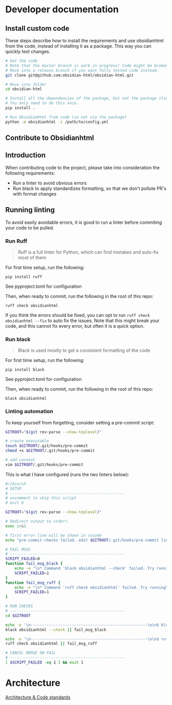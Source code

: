 # Developer documentation
## Install custom code
These steps describe how to install the requirements and use obsidianhtml from the code, instead of installing it as a package. This way you can quickly test changes.

``` bash
# Get the code
# Note that the master branch is work in progress! Code might be broken. 
# Move into a release branch if you want fully tested code instead.
git clone git@github.com:obsidian-html/obsidian-html.git

# Move into folder
cd obsidian-html

# Install all the dependencies of the package, but not the package itself.
# You only need to do this once.
pip install .

# Run ObsidianHtml from code (so not via the package)
python -m obsidianhtml -i /path/to/config.yml
```

## Contribute to Obsidianhtml
## Introduction
When contributing code to the project, please take into consideration the following requirements:
- Run a linter to avoid obvious errors
- Run black to apply standardizes formatting, so that we don't pollute PR's with format changes

## Running linting
To avoid easily avoidable errors, it is good to run a linter before commiting your code to be pulled.

### Run Ruff
> Ruff is a full linter for Python, which can find mistakes and auto-fix most of them

For first time setup, run the following:
``` shell
pip install ruff
```

See pyproject.toml for configuration

Then, when ready to commit, run the following in the root of this repo:
``` shell
ruff check obsidianhtml  
```

If you think the errors should be fixed, you can opt to run `ruff check obsidianhtml --fix` to auto fix the issues.
Note that this might break your code, and this cannot fix every error, but often it is a quick option.

### Run black
> Black is used mostly to get a consistent formatting of the code

For first time setup, run the following:
``` shell
pip install black
```

See pyproject.toml for configuration

Then, when ready to commit, run the following in the root of this repo:
``` shell
black obsidianhtml
```

### Linting automation

To keep yourself from forgetting, consider setting a pre-commit script:
``` bash
GITROOT="$(git rev-parse --show-toplevel)"

# create executable
touch $GITROOT/.git/hooks/pre-commit
chmod +x $GITROOT/.git/hooks/pre-commit

# add content
vim $GITROOT/.git/hooks/pre-commit
```

This is what I have configured (runs the two linters below):
``` bash
#!/bin/sh
# SETUP
# --------------------------------------------------
# uncomment to skip this script
# exit 0

GITROOT="$(git rev-parse --show-toplevel)"  

# Redirect output to stderr.
exec 1>&2

# first error line will be shown in vscode
echo "pre-commit-checks failed. edit $GITROOT/.git/hooks/pre-commit line 5 to skip checks."

# FAIL MSGS
# --------------------------------------------------
SCRIPT_FAILED=0
function fail_msg_black {
    echo -e "\n* Command 'black obsidianhtml --check' failed. Try running\n\t\tcd $GITROOT; black obsidianhtml\n  To fix this\n"
    SCRIPT_FAILED=1
}
function fail_msg_ruff {
    echo -e "\n* Command 'ruff check obsidianhtml' failed. Try running\n\t\tcd $GITROOT; ruff check obsidianhtml --fix\n  To fix this (some manual checks required).\n"
    SCRIPT_FAILED=1
}

# RUN CHECKS
# --------------------------------------------------
cd $GITROOT

echo -e '\n---------------------------------------------------\n\n$ black obsidianhtml --check'
black obsidianhtml --check || fail_msg_black

echo -e '\n---------------------------------------------------\n\n$ ruff check obsidianhtml \n'
ruff check obsidianhtml || fail_msg_ruff

# CANCEL MERGE ON FAIL
# --------------------------------------------------
[ $SCRIPT_FAILED -eq 1 ] && exit 1


```


# Architecture
[Architecture & Code standards](architecture.md)
